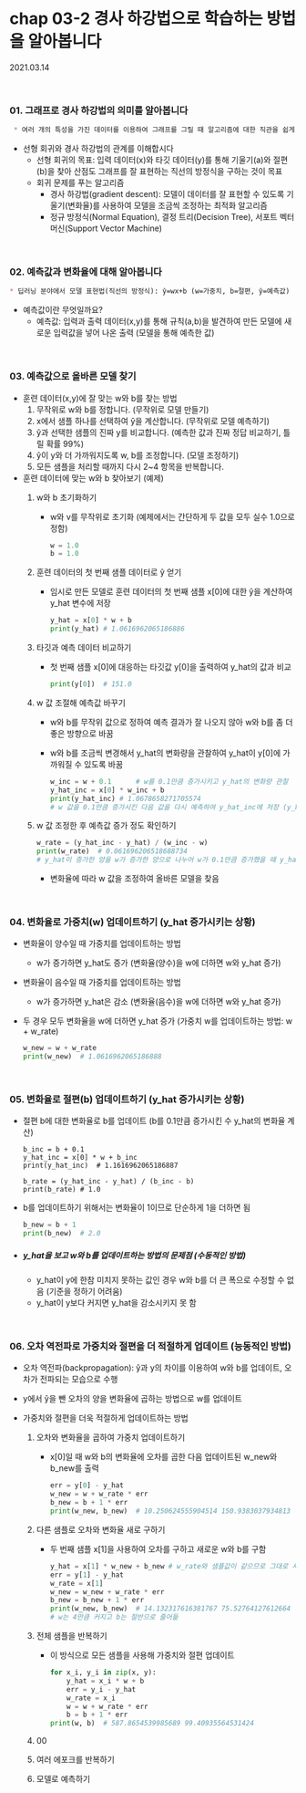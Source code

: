 # chap 03-2 경사 하강법으로 학습하는 방법을 알아봅니다

2021.03.14

<br>

### 01. 그래프로 경사 하강법의 의미를 알아봅니다

```markdown
 * 여러 개의 특성을 가진 데이터를 이용하여 그래프를 그릴 때 알고리즘에 대한 직관을 쉽게 얻고 낮은 차원에서 얻은 직관은 높은 차원으로 확장될 수 있으므로 입력 데이터의 특성 1개를 골라 시각화하는 경우가 많음
```

* 선형 회귀와 경사 하강법의 관계를 이해합시다
  * 선형 회귀의 목표: 입력 데이터(x)와 타깃 데이터(y)를 통해 기울기(a)와 절편(b)을 찾아 산점도 그래프를 잘 표현하는 직선의 방정식을 구하는 것이 목표
  * 회귀 문제를 푸는 알고리즘
    * 경사 하강법(gradient descent): 모델이 데이터를 잘 표현할 수 있도록 기울기(변화율)를 사용하여 모델을 조금씩 조정하는 최적화 알고리즘
    * 정규 방정식(Normal Equation), 결정 트리(Decision Tree), 서포트 벡터 머신(Support Vector Machine)

<br>

### 02. 예측값과 변화율에 대해 알아봅니다

```markdown
* 딥러닝 분야에서 모델 표현법(직선의 방정식): ŷ=wx+b (w=가중치, b=절편, ŷ=예측값)
```

* 예측값이란 무엇일까요?
  * 예측값: 입력과 출력 데이터(x,y)를 통해 규칙(a,b)을 발견하여 만든 모델에 새로운 입력값을 넣어 나온 출력 (모델을 통해 예측한 값)

<br>

### 03. 예측값으로 올바른 모델 찾기

* 훈련 데이터(x,y)에 잘 맞는 w와 b를 찾는 방법
  1. 무작위로 w와 b를 정합니다. (무작위로 모델 만들기)
  2. x에서 샘플 하나를 선택하여  ŷ을 계산합니다. (무작위로 모델 예측하기)
  3.  ŷ과 선택한 샘플의 진짜 y를 비교합니다. (예측한 값과 진짜 정답 비교하기, 틀릴 확률 99%)
  4.  ŷ이 y와 더 가까워지도록 w, b를 조정합니다. (모델 조정하기)
  5. 모든 샘플을 처리할 때까지 다시 2~4 항목을 반복합니다.
* 훈련 데이터에 맞는 w와 b 찾아보기 (예제)
  1. w와 b 초기화하기

     * w와 v를 무작위로 초기화 (예제에서는 간단하게 두 값을 모두 실수 1.0으로 정함)

       ```python
       w = 1.0
       b = 1.0
       ```

  2. 훈련 데이터의 첫 번째 샘플 데이터로  ŷ 얻기

     * 임시로 만든 모델로 훈련 데이터의 첫 번째 샘플 x[0]에 대한 ŷ을 계산하여 y_hat 변수에 저장

       ```python
       y_hat = x[0] * w + b
       print(y_hat)	# 1.0616962065186886
       ```

  3. 타깃과 예측 데이터 비교하기

     * 첫 번째 샘플 x[0]에 대응하는 타깃값 y[0]을 출력하여 y_hat의 값과 비교

       ```python
       print(y[0])	# 151.0
       ```

  4. w 값 조절해 예측값 바꾸기

     * w와 b를 무작위 값으로 정하여 예측 결과가 잘 나오지 않아 w와 b를 좀 더 좋은 방향으로 바꿈

     * w와 b를 조금씩 변경해서 y_hat의 변화량을 관찰하여 y_hat이 y[0]에 가까워질 수 있도록 바꿈

       ```python
       w_inc = w + 0.1		# w를 0.1만큼 증가시키고 y_hat의 변화량 관찰
       y_hat_inc = x[0] * w_inc + b
       print(y_hat_inc)	# 1.0678658271705574
       # w 값을 0.1만큼 증가시킨 다음 값을 다시 예측하여 y_hat_inc에 저장 (y_hat보다 증가)
       ```

  5. w 값 조정한 후 예측값 증가 정도 확인하기

     ```python
     w_rate = (y_hat_inc - y_hat) / (w_inc - w)
     print(w_rate)	# 0.061696206518688734
     # y_hat이 증가한 양을 w가 증가한 양으로 나누어 w가 0.1만큼 증가했을 때 y_hat의 증가량 계산
     ```
  
     * 변화율에 따라 w 값을 조정하여 올바른 모델을 찾음

<br>

### 04. 변화율로 가중치(w) 업데이트하기 (y_hat 증가시키는 상황)

* 변화율이 양수일 때 가중치를 업데이트하는 방법

  * w가 증가하면 y_hat도 증가 (변화율(양수)을 w에 더하면 w와 y_hat 증가)

* 변화율이 음수일 때 가중치를 업데이트하는 방법

  * w가 증가하면 y_hat은 감소 (변화율(음수)을 w에 더하면 w와 y_hat 증가)

* 두 경우 모두 변화율을 w에 더하면 y_hat 증가 (가중치 w를 업데이트하는 방법: w + w_rate)

  ```python
  w_new = w + w_rate
  print(w_new)	# 1.0616962065186888
  ```

<br>

### 05. 변화율로 절편(b) 업데이트하기 (y_hat 증가시키는 상황)

* 절편 b에 대한 변화율로 b를 업데이트 (b를 0.1만큼 증가시킨 수 y_hat의 변화율 계산)

  ```
  b_inc = b + 0.1
  y_hat_inc = x[0] * w + b_inc
  print(y_hat_inc)	# 1.1616962065186887
  
  b_rate = (y_hat_inc - y_hat) / (b_inc - b)
  print(b_rate)	# 1.0
  ```

* b를 업데이트하기 위해서는 변화율이 1이므로 단순하게 1을 더하면 됨

  ```python
  b_new = b + 1
  print(b_new)	# 2.0
  ```

* ##### y_hat을 보고 w와 b를 업데이트하는 방법의 문제점 (수동적인 방법)

  * y_hat이 y에 한참 미치지 못하는 값인 경우 w와 b를 더 큰 폭으로 수정할 수 없음 (기준을 정하기 어려움)
  * y_hat이 y보다 커지면 y_hat을 감소시키지 못 함

<br>

### 06. 오차 역전파로 가중치와 절편을 더 적절하게 업데이트 (능동적인 방법)

* 오차 역전파(backpropagation): ŷ과 y의 차이를 이용하여 w와 b를 업데이트, 오차가 전파되는 모습으로 수행

* y에서 ŷ을 뺀 오차의 양을 변화율에 곱하는 방법으로 w를 업데이트

* 가중치와 절편을 더욱 적절하게 업데이트하는 방법

  1. 오차와 변화율을 곱하여 가중치 업데이트하기

     * x[0]일 때 w와 b의 변화율에 오차를 곱한 다음 업데이트된 w_new와 b_new를 출력

       ```python
       err = y[0] - y_hat
       w_new = w + w_rate * err
       b_new = b + 1 * err
       print(w_new, b_new)	# 10.250624555904514 150.9383037934813
       ```

  2. 다른 샘플로 오차와 변화율 새로 구하기

     * 두 번째 샘플 x[1]을 사용하여 오차를 구하고 새로운 w와 b를 구함

       ```python
       y_hat = x[1] * w_new + b_new	# w_rate와 샘플값이 같으므로 그대로 사용
       err = y[1] - y_hat
       w_rate = x[1]
       w_new = w_new + w_rate * err
       b_new = b_new + 1 * err
       print(w_new, b_new)	# 14.132317616381767 75.52764127612664
       # w는 4만큼 커지고 b는 절반으로 줄어듦
       ```

  3. 전체 샘플을 반복하기

     * 이 방식으로 모든 샘플을 사용해 가중치와 절편 업데이트

       ```python
       for x_i, y_i in zip(x, y):
           y_hat = x_i * w + b
           err = y_i - y_hat
           w_rate = x_i
           w = w + w_rate * err
           b = b + 1 * err
       print(w, b)	# 587.8654539985689	99.40935564531424
       ```

       

  4. 00

  5. 여러 에포크를 반복하기

  6. 모델로 예측하기

